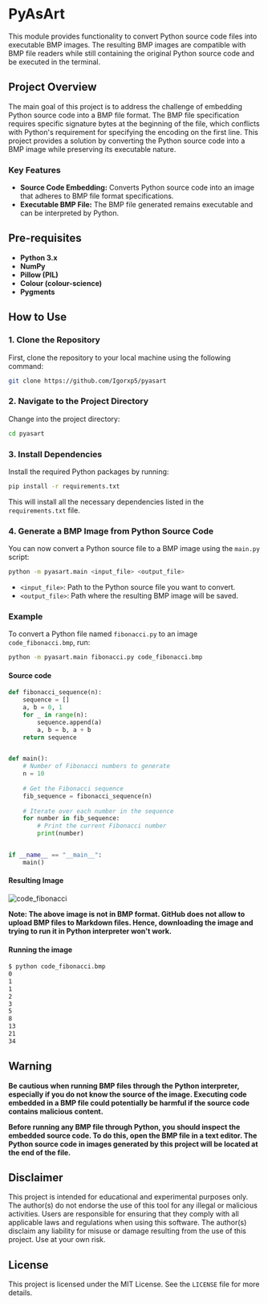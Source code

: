 # PyAsArt

This module provides functionality to convert Python source code files into executable BMP images. The resulting BMP images are compatible with BMP file readers while still containing the original Python source code and be executed in the terminal.

## Project Overview

The main goal of this project is to address the challenge of embedding Python source code into a BMP file format. The BMP file specification requires specific signature bytes at the beginning of the file, which conflicts with Python's requirement for specifying the encoding on the first line. This project provides a solution by converting the Python source code into a BMP image while preserving its executable nature.

### Key Features
- **Source Code Embedding:** Converts Python source code into an image that adheres to BMP file format specifications.
- **Executable BMP File:** The BMP file generated remains executable and can be interpreted by Python.

## Pre-requisites

- **Python 3.x**
- **NumPy**
- **Pillow (PIL)**
- **Colour (colour-science)**
- **Pygments**

## How to Use

### 1. Clone the Repository

First, clone the repository to your local machine using the following command:

```bash
git clone https://github.com/Igorxp5/pyasart
```
### 2. Navigate to the Project Directory

Change into the project directory:

```bash
cd pyasart
```

### 3. Install Dependencies

Install the required Python packages by running:

```bash
pip install -r requirements.txt
```

This will install all the necessary dependencies listed in the `requirements.txt` file.

### 4. Generate a BMP Image from Python Source Code

You can now convert a Python source file to a BMP image using the `main.py` script:

```bash
python -m pyasart.main <input_file> <output_file>
```

- `<input_file>`: Path to the Python source file you want to convert.
- `<output_file>`: Path where the resulting BMP image will be saved.

### Example

To convert a Python file named `fibonacci.py` to an image `code_fibonacci.bmp`, run:

```bash
python -m pyasart.main fibonacci.py code_fibonacci.bmp
```

#### Source code

```python
def fibonacci_sequence(n):
    sequence = []
    a, b = 0, 1
    for _ in range(n):
        sequence.append(a)
        a, b = b, a + b
    return sequence


def main():
    # Number of Fibonacci numbers to generate
    n = 10
    
    # Get the Fibonacci sequence
    fib_sequence = fibonacci_sequence(n)
    
    # Iterate over each number in the sequence
    for number in fib_sequence:
        # Print the current Fibonacci number
        print(number)


if __name__ == "__main__":
    main()
```

#### Resulting Image

![code_fibonacci](https://github.com/user-attachments/assets/b47621cd-847e-4cd2-9baf-1a9168c9f069)

**Note: The above image is not in BMP format. GitHub does not allow to upload BMP files to Markdown files. Hence, downloading the image and trying to run it in Python interpreter won't work.**

#### Running the image

```bash
$ python code_fibonacci.bmp
0
1
1
2
3
5
8
13
21
34
```

## Warning

**Be cautious when running BMP files through the Python interpreter, especially if you do not know the source of the image. Executing code embedded in a BMP file could potentially be harmful if the source code contains malicious content.**

**Before running any BMP file through Python, you should inspect the embedded source code. To do this, open the BMP file in a text editor. The Python source code in images generated by this project will be located at the end of the file.**

## Disclaimer

This project is intended for educational and experimental purposes only. The author(s) do not endorse the use of this tool for any illegal or malicious activities. Users are responsible for ensuring that they comply with all applicable laws and regulations when using this software. The author(s) disclaim any liability for misuse or damage resulting from the use of this project. Use at your own risk.

## License

This project is licensed under the MIT License. See the `LICENSE` file for more details.
